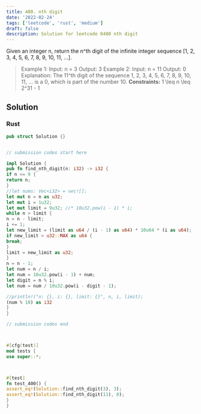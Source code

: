 ```yaml
---
title: 400. nth digit
date: '2022-02-24'
tags: ['leetcode', 'rust', 'medium']
draft: false
description: Solution for leetcode 0400 nth digit
---
```




Given an integer n, return the n^th digit of the infinite integer sequence [1, 2, 3, 4, 5, 6, 7, 8, 9, 10, 11, ...].



>   Example 1:
>   Input: n <TeX>=</TeX> 3
>   Output: 3
>   Example 2:
>   Input: n <TeX>=</TeX> 11
>   Output: 0
>   Explanation: The 11^th digit of the sequence 1, 2, 3, 4, 5, 6, 7, 8, 9, 10, 11, ... is a 0, which is part of the number 10.
**Constraints:**
>   	1 <TeX>\leq</TeX> n <TeX>\leq</TeX> 2^31 - 1


## Solution


### Rust
```rust
pub struct Solution {}


// submission codes start here

impl Solution {
pub fn find_nth_digit(n: i32) -> i32 {
if n <= 9 {
return n;
}
//let nums: Vec<i32> = vec![];
let mut n = n as u32;
let mut i = 1u32;
let mut limit = 9u32; //* 10u32.pow(i - 1) * i;
while n > limit {
n = n - limit;
i += 1;
let new_limit = (limit as u64 / (i - 1) as u64) * 10u64 * (i as u64);
if new_limit > u32::MAX as u64 {
break;
}
limit = new_limit as u32;
}
n = n - 1;
let num = n / i;
let num = 10u32.pow(i - 1) + num;
let digit = n % i;
let num = num / 10u32.pow(i - digit - 1);

//println!("n: {}, i: {}, limit: {}", n, i, limit);
(num % 10) as i32
}
}

// submission codes end



#[cfg(test)]
mod tests {
use super::*;



#[test]
fn test_400() {
assert_eq!(Solution::find_nth_digit(3), 3);
assert_eq!(Solution::find_nth_digit(11), 0);
}
}

```
